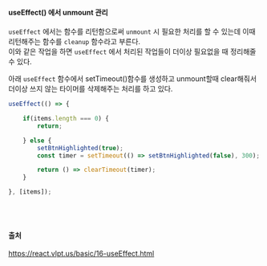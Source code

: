 #### useEffect() 에서 unmount 관리

`useEffect` 에서는 함수를 리턴함으로써 `unmount` 시 필요한 처리를 할 수 있는데 이때 리턴해주는 함수를 `cleanup` 함수라고 부른다.<br>
이와 같은 작업을 하면 `useEffect` 에서 처리된 작업들이 더이상 필요없을 때 정리해줄 수 있다.<br>

아래 `useEffect` 함수에서 setTimeout()함수를 생성하고 unmount할때 clear해줘서 더이상 쓰지 않는 타이머를 삭제해주는 처리를 하고 있다.<br>

```js
useEffect(() => {

	if(items.length === 0) {
		return;

	} else {
		setBtnHighlighted(true);
		const timer = setTimeout(() => setBtnHighlighted(false), 300);

		return () => clearTimeout(timer);
	}

}, [items]);
```

<br><br>
#### 출처<br>
https://react.vlpt.us/basic/16-useEffect.html
